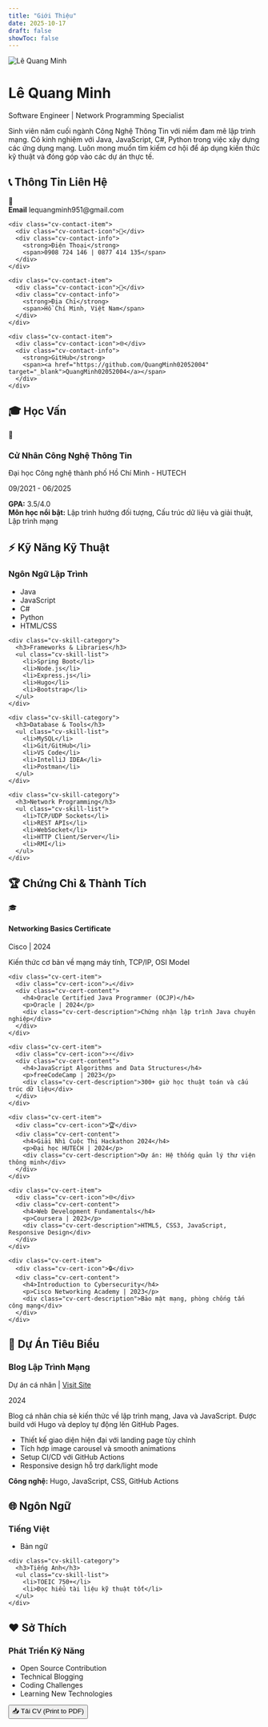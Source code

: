 ```yaml
---
title: "Giới Thiệu"
date: 2025-10-17
draft: false
showToc: false
---
```


<div class="cv-wrapper">

<!-- Profile Section -->
<div class="cv-profile">
  <img src="/Downloads/z7163575098038_ebe709ec70dde62465f7e36f677a1f32.jpg" alt="Lê Quang Minh" class="cv-profile-image">
  <h1 class="cv-name">Lê Quang Minh</h1>
  <p class="cv-title">Software Engineer | Network Programming Specialist</p>
  <p class="cv-summary">
    Sinh viên năm cuối ngành Công Nghệ Thông Tin với niềm đam mê lập trình mạng. 
    Có kinh nghiệm với Java, JavaScript, C#, Python trong việc xây dựng các ứng dụng mạng. 
    Luôn mong muốn tìm kiếm cơ hội để áp dụng kiến thức kỹ thuật và đóng góp vào các dự án thực tế.
  </p>
</div>

<!-- Contact Information -->
<div class="cv-section">
  <h2>📞 Thông Tin Liên Hệ</h2>
  <div class="cv-contact">
    <div class="cv-contact-item">
      <div class="cv-contact-icon">📧</div>
      <div class="cv-contact-info">
        <strong>Email</strong>
        <span>lequangminh951@gmail.com</span>
      </div>
    </div>
    
    <div class="cv-contact-item">
      <div class="cv-contact-icon">📱</div>
      <div class="cv-contact-info">
        <strong>Điện Thoại</strong>
        <span>0908 724 146 | 0877 414 135</span>
      </div>
    </div>
    
    <div class="cv-contact-item">
      <div class="cv-contact-icon">📍</div>
      <div class="cv-contact-info">
        <strong>Địa Chỉ</strong>
        <span>Hồ Chí Minh, Việt Nam</span>
      </div>
    </div>
    
    <div class="cv-contact-item">
      <div class="cv-contact-icon">🌐</div>
      <div class="cv-contact-info">
        <strong>GitHub</strong>
        <span><a href="https://github.com/QuangMinh02052004" target="_blank">QuangMinh02052004</a></span>
      </div>
    </div>
  </div>
</div>

<!-- Education -->
<div class="cv-section">
  <h2>🎓 Học Vấn</h2>
  <div class="cv-education">
    <div class="cv-education-item">
      <div class="cv-education-icon">🏫</div>
      <div class="cv-education-content">
        <h3>Cử Nhân Công Nghệ Thông Tin</h3>
        <p class="school">Đại học Công nghệ thành phố Hồ Chí Minh - HUTECH</p>
        <p class="date">09/2021 - 06/2025</p>
        <div class="description">
          <strong>GPA:</strong> 3.5/4.0<br>
          <strong>Môn học nổi bật:</strong> Lập trình hướng đối tượng, Cấu trúc dữ liệu và giải thuật, Lập trình mạng
        </div>
      </div>
    </div>
  </div>
</div>

<!-- Technical Skills -->
<div class="cv-section">
  <h2>⚡ Kỹ Năng Kỹ Thuật</h2>
  <div class="cv-skills">
    <div class="cv-skill-category">
      <h3>Ngôn Ngữ Lập Trình</h3>
      <ul class="cv-skill-list">
        <li>Java</li>
        <li>JavaScript</li>
        <li>C#</li>
        <li>Python</li>
        <li>HTML/CSS</li>
      </ul>
    </div>
    
    <div class="cv-skill-category">
      <h3>Frameworks & Libraries</h3>
      <ul class="cv-skill-list">
        <li>Spring Boot</li>
        <li>Node.js</li>
        <li>Express.js</li>
        <li>Hugo</li>
        <li>Bootstrap</li>
      </ul>
    </div>
    
    <div class="cv-skill-category">
      <h3>Database & Tools</h3>
      <ul class="cv-skill-list">
        <li>MySQL</li>
        <li>Git/GitHub</li>
        <li>VS Code</li>
        <li>IntelliJ IDEA</li>
        <li>Postman</li>
      </ul>
    </div>
    
    <div class="cv-skill-category">
      <h3>Network Programming</h3>
      <ul class="cv-skill-list">
        <li>TCP/UDP Sockets</li>
        <li>REST APIs</li>
        <li>WebSocket</li>
        <li>HTTP Client/Server</li>
        <li>RMI</li>
      </ul>
    </div>
  </div>
</div>

<!-- Certifications & Achievements -->
<div class="cv-section">
  <h2>🏆 Chứng Chỉ & Thành Tích</h2>
  <div class="cv-cert-list">
    <div class="cv-cert-item">
      <div class="cv-cert-icon">🎓</div>
      <div class="cv-cert-content">
        <h4>Networking Basics Certificate</h4>
        <p>Cisco | 2024</p>
        <div class="cv-cert-description">Kiến thức cơ bản về mạng máy tính, TCP/IP, OSI Model</div>
      </div>
    </div>

    <div class="cv-cert-item">
      <div class="cv-cert-icon">☕</div>
      <div class="cv-cert-content">
        <h4>Oracle Certified Java Programmer (OCJP)</h4>
        <p>Oracle | 2024</p>
        <div class="cv-cert-description">Chứng nhận lập trình Java chuyên nghiệp</div>
      </div>
    </div>

    <div class="cv-cert-item">
      <div class="cv-cert-icon">⚡</div>
      <div class="cv-cert-content">
        <h4>JavaScript Algorithms and Data Structures</h4>
        <p>freeCodeCamp | 2023</p>
        <div class="cv-cert-description">300+ giờ học thuật toán và cấu trúc dữ liệu</div>
      </div>
    </div>

    <div class="cv-cert-item">
      <div class="cv-cert-icon">🏆</div>
      <div class="cv-cert-content">
        <h4>Giải Nhì Cuộc Thi Hackathon 2024</h4>
        <p>Đại học HUTECH | 2024</p>
        <div class="cv-cert-description">Dự án: Hệ thống quản lý thư viện thông minh</div>
      </div>
    </div>

    <div class="cv-cert-item">
      <div class="cv-cert-icon">🌐</div>
      <div class="cv-cert-content">
        <h4>Web Development Fundamentals</h4>
        <p>Coursera | 2023</p>
        <div class="cv-cert-description">HTML5, CSS3, JavaScript, Responsive Design</div>
      </div>
    </div>

    <div class="cv-cert-item">
      <div class="cv-cert-icon">🔒</div>
      <div class="cv-cert-content">
        <h4>Introduction to Cybersecurity</h4>
        <p>Cisco Networking Academy | 2023</p>
        <div class="cv-cert-description">Bảo mật mạng, phòng chống tấn công mạng</div>
      </div>
    </div>
  </div>
</div>

<!-- Projects -->
<div class="cv-section">
  <h2>💼 Dự Án Tiêu Biểu</h2>
  <div class="cv-timeline">
    <div class="cv-timeline-item">
      <div class="cv-timeline-content">
        <h3 class="cv-timeline-title">Blog Lập Trình Mạng</h3>
        <p class="cv-timeline-company">Dự án cá nhân | <a href="https://quangminh02052004.github.io/Blog_LapTrinhMang/" target="_blank">Visit Site</a></p>
        <p class="cv-timeline-date">2024</p>
        <div class="cv-timeline-description">
          Blog cá nhân chia sẻ kiến thức về lập trình mạng, Java và JavaScript. Được build với Hugo và deploy tự động lên GitHub Pages.
          <ul>
            <li>Thiết kế giao diện hiện đại với landing page tùy chỉnh</li>
            <li>Tích hợp image carousel và smooth animations</li>
            <li>Setup CI/CD với GitHub Actions</li>
            <li>Responsive design hỗ trợ dark/light mode</li>
          </ul>
          <strong>Công nghệ:</strong> Hugo, JavaScript, CSS, GitHub Actions
        </div>
      </div>
    </div>
  </div>
</div>

<!-- Languages -->
<div class="cv-section">
  <h2>🌐 Ngôn Ngữ</h2>
  <div class="cv-skills">
    <div class="cv-skill-category">
      <h3>Tiếng Việt</h3>
      <ul class="cv-skill-list">
        <li>Bản ngữ</li>
      </ul>
    </div>
    
    <div class="cv-skill-category">
      <h3>Tiếng Anh</h3>
      <ul class="cv-skill-list">
        <li>TOEIC 750+</li>
        <li>Đọc hiểu tài liệu kỹ thuật tốt</li>
      </ul>
    </div>
  </div>
</div>

<!-- Interests -->
<div class="cv-section">
  <h2>❤️ Sở Thích</h2>
  <div class="cv-skills">
    <div class="cv-skill-category">
      <h3>Phát Triển Kỹ Năng</h3>
      <ul class="cv-skill-list">
        <li>Open Source Contribution</li>
        <li>Technical Blogging</li>
        <li>Coding Challenges</li>
        <li>Learning New Technologies</li>
      </ul>
    </div>
  </div>
</div>

<!-- Download CV Button -->
<div class="cv-actions">
  <button class="cv-download-btn" onclick="window.print(); return false;">
    📥 Tải CV (Print to PDF)
  </button>
</div>

</div>
